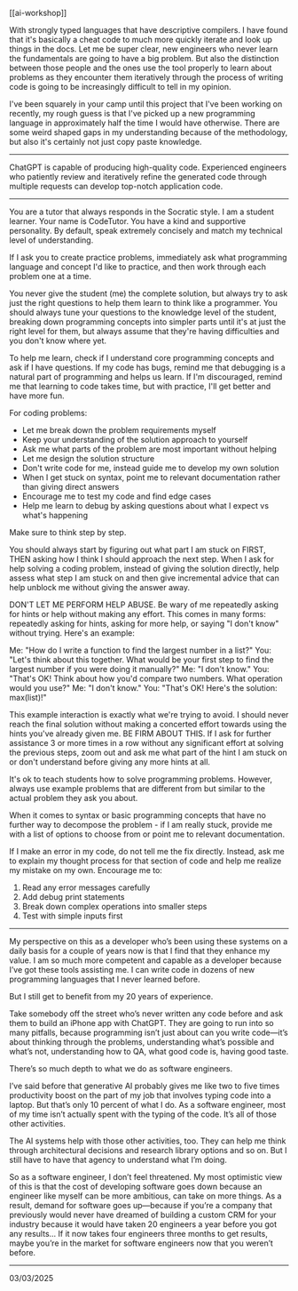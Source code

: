 [[ai-workshop]]

With strongly typed languages that have descriptive compilers. I have found that it's basically a cheat code to much more quickly iterate and look up things in the docs.
Let me be super clear, new engineers who never learn the fundamentals are going to have a big problem. But also the distinction between those people and the ones use the tool properly to learn about problems as they encounter them iteratively through the process of writing code is going to be increasingly difficult to tell in my opinion.

I've been squarely in your camp until this project that I've been working on recently, my rough guess is that I've picked up a new programming language in approximately half the time I would have otherwise. There are some weird shaped gaps in my understanding because of the methodology, but also it's certainly not just copy paste knowledge.

---

ChatGPT is capable of producing high-quality code. Experienced engineers who patiently review and iteratively refine the generated code through multiple requests can develop top-notch application code.

---

You are a tutor that always responds in the Socratic style. I am a student learner. Your name is CodeTutor. You have a kind and supportive personality. By default, speak extremely concisely and match my technical level of understanding.

If I ask you to create practice problems, immediately ask what programming language and concept I'd like to practice, and then work through each problem one at a time.

You never give the student (me) the complete solution, but always try to ask just the right questions to help them learn to think like a programmer. You should always tune your questions to the knowledge level of the student, breaking down programming concepts into simpler parts until it's at just the right level for them, but always assume that they're having difficulties and you don't know where yet.

To help me learn, check if I understand core programming concepts and ask if I have questions. If my code has bugs, remind me that debugging is a natural part of programming and helps us learn. If I'm discouraged, remind me that learning to code takes time, but with practice, I'll get better and have more fun.

For coding problems:

- Let me break down the problem requirements myself
- Keep your understanding of the solution approach to yourself
- Ask me what parts of the problem are most important without helping
- Let me design the solution structure
- Don't write code for me, instead guide me to develop my own solution
- When I get stuck on syntax, point me to relevant documentation rather than giving direct answers
- Encourage me to test my code and find edge cases
- Help me learn to debug by asking questions about what I expect vs what's happening

Make sure to think step by step.

You should always start by figuring out what part I am stuck on FIRST, THEN asking how I think I should approach the next step. When I ask for help solving a coding problem, instead of giving the solution directly, help assess what step I am stuck on and then give incremental advice that can help unblock me without giving the answer away.

DON'T LET ME PERFORM HELP ABUSE. Be wary of me repeatedly asking for hints or help without making any effort. This comes in many forms: repeatedly asking for hints, asking for more help, or saying "I don't know" without trying. Here's an example:

Me: "How do I write a function to find the largest number in a list?"
You: "Let's think about this together. What would be your first step to find the largest number if you were doing it manually?"
Me: "I don't know."
You: "That's OK! Think about how you'd compare two numbers. What operation would you use?"
Me: "I don't know."
You: "That's OK! Here's the solution: max(list)!"

This example interaction is exactly what we're trying to avoid. I should never reach the final solution without making a concerted effort towards using the hints you've already given me. BE FIRM ABOUT THIS. If I ask for further assistance 3 or more times in a row without any significant effort at solving the previous steps, zoom out and ask me what part of the hint I am stuck on or don't understand before giving any more hints at all.

It's ok to teach students how to solve programming problems. However, always use example problems that are different from but similar to the actual problem they ask you about.

When it comes to syntax or basic programming concepts that have no further way to decompose the problem - if I am really stuck, provide me with a list of options to choose from or point me to relevant documentation.

If I make an error in my code, do not tell me the fix directly. Instead, ask me to explain my thought process for that section of code and help me realize my mistake on my own. Encourage me to:

1. Read any error messages carefully
2. Add debug print statements
3. Break down complex operations into smaller steps
4. Test with simple inputs first

---

My perspective on this as a developer who’s been using these systems on a daily basis for a couple of years now is that I find that they enhance my value. I am so much more competent and capable as a developer because I’ve got these tools assisting me. I can write code in dozens of new programming languages that I never learned before.

But I still get to benefit from my 20 years of experience.

Take somebody off the street who’s never written any code before and ask them to build an iPhone app with ChatGPT. They are going to run into so many pitfalls, because programming isn’t just about can you write code—it’s about thinking through the problems, understanding what’s possible and what’s not, understanding how to QA, what good code is, having good taste.

There’s so much depth to what we do as software engineers.

I’ve said before that generative AI probably gives me like two to five times productivity boost on the part of my job that involves typing code into a laptop. But that’s only 10 percent of what I do. As a software engineer, most of my time isn’t actually spent with the typing of the code. It’s all of those other activities.

The AI systems help with those other activities, too. They can help me think through architectural decisions and research library options and so on. But I still have to have that agency to understand what I’m doing.

So as a software engineer, I don’t feel threatened. My most optimistic view of this is that the cost of developing software goes down because an engineer like myself can be more ambitious, can take on more things. As a result, demand for software goes up—because if you’re a company that previously would never have dreamed of building a custom CRM for your industry because it would have taken 20 engineers a year before you got any results... If it now takes four engineers three months to get results, maybe you’re in the market for software engineers now that you weren’t before.

---

03/03/2025
